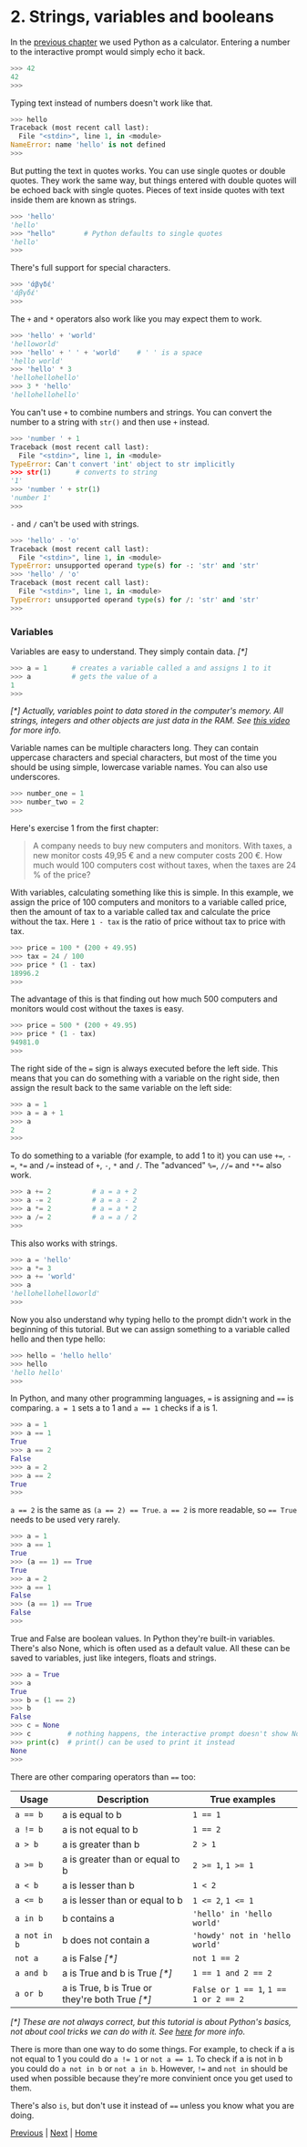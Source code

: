 # 2. Strings, variables and booleans

In the [previous chapter](1.html) we used Python as a calculator. Entering a number to the interactive prompt would simply echo it back.

```py
>>> 42
42
>>>
```

Typing text instead of numbers doesn't work like that.

```py
>>> hello
Traceback (most recent call last):
  File "<stdin>", line 1, in <module>
NameError: name 'hello' is not defined
>>>
```

But putting the text in quotes works. You can use single quotes or double quotes. They work the same way, but things entered with double quotes will be echoed back with single quotes. Pieces of text inside quotes with text inside them are known as strings.

```py
>>> 'hello'
'hello'
>>> "hello"       # Python defaults to single quotes
'hello'
>>>
```

There's full support for special characters.

```py
>>> 'άβγδέ'
'άβγδέ'
>>>
```
The `+` and `*` operators also work like you may expect them to work.

```py
>>> 'hello' + 'world'
'helloworld'
>>> 'hello' + ' ' + 'world'    # ' ' is a space
'hello world'
>>> 'hello' * 3
'hellohellohello'
>>> 3 * 'hello'
'hellohellohello'
```

You can't use `+` to combine numbers and strings. You can convert the number to a string with `str()` and then use `+` instead.

```py
>>> 'number ' + 1
Traceback (most recent call last):
  File "<stdin>", line 1, in <module>
TypeError: Can't convert 'int' object to str implicitly
>>> str(1)      # converts to string
'1'
>>> 'number ' + str(1)
'number 1'
>>>
```

`-` and `/` can't be used with strings.

```py
>>> 'hello' - 'o'
Traceback (most recent call last):
  File "<stdin>", line 1, in <module>
TypeError: unsupported operand type(s) for -: 'str' and 'str'
>>> 'hello' / 'o'
Traceback (most recent call last):
  File "<stdin>", line 1, in <module>
TypeError: unsupported operand type(s) for /: 'str' and 'str'
>>>
```

### Variables

Variables are easy to understand. They simply contain data. _[*]_

```py
>>> a = 1      # creates a variable called a and assigns 1 to it
>>> a          # gets the value of a
1
>>>
```

_[*] Actually, variables point to data stored in the computer's memory. All strings, integers and other objects are just data in the RAM. See [this video](https://www.youtube.com/watch?v=_AEJHKGk9ns) for more info._

Variable names can be multiple characters long. They can contain uppercase characters and special characters, but most of the time you should be using simple, lowercase variable names. You can also use underscores.

```py
>>> number_one = 1
>>> number_two = 2
>>>
```

Here's exercise 1 from the first chapter:

> A company needs to buy new computers and monitors. With taxes, a new monitor costs 49,95 € and a new computer costs 200 €. How much would 100 computers cost without taxes, when the taxes are 24 % of the price?

With variables, calculating something like this is simple. In this example, we assign the price of 100 computers and monitors to a variable called price, then the amount of tax to a variable called tax and calculate the price without the tax. Here `1 - tax` is the ratio of price without tax to price with tax.

```py
>>> price = 100 * (200 + 49.95)
>>> tax = 24 / 100
>>> price * (1 - tax)
18996.2
>>>
```

The advantage of this is that finding out how much 500 computers and monitors would cost without the taxes is easy.

```py
>>> price = 500 * (200 + 49.95)
>>> price * (1 - tax)
94981.0
>>>
```

The right side of the `=` sign is always executed before the left side. This means that you can do something with a variable on the right side, then assign the result back to the same variable on the left side:

```py
>>> a = 1
>>> a = a + 1
>>> a
2
>>>
```

To do something to a variable (for example, to add 1 to it) you can use `+=`, `-=`, `*=` and `/=` instead of `+`, `-`, `*` and `/`. The "advanced" `%=`, `//=` and `**=` also work.

```py
>>> a += 2          # a = a + 2
>>> a -= 2          # a = a - 2
>>> a *= 2          # a = a * 2
>>> a /= 2          # a = a / 2
>>>
```

This also works with strings.

```py
>>> a = 'hello'
>>> a *= 3
>>> a += 'world'
>>> a
'hellohellohelloworld'
>>>
```

Now you also understand why typing hello to the prompt didn't work in the beginning of this tutorial. But we can assign something to a variable called hello and then type hello:

```py
>>> hello = 'hello hello'
>>> hello
'hello hello'
>>>
```
In Python, and many other programming languages, `=` is assigning and `==` is comparing. `a = 1` sets a to 1 and `a == 1` checks if a is 1.

```py
>>> a = 1
>>> a == 1
True
>>> a == 2
False
>>> a = 2
>>> a == 2
True
>>>
```

`a == 2` is the same as `(a == 2) == True`. `a == 2` is more readable, so `== True` needs to be used very rarely.

```py
>>> a = 1
>>> a == 1
True
>>> (a == 1) == True
True
>>> a = 2
>>> a == 1
False
>>> (a == 1) == True
False
>>>
```

True and False are boolean values. In Python they're built-in variables. There's also None, which is often used as a default value. All these can be saved to variables, just like integers, floats and strings.

```py
>>> a = True
>>> a
True
>>> b = (1 == 2)
>>> b
False
>>> c = None
>>> c         # nothing happens, the interactive prompt doesn't show None
>>> print(c)  # print() can be used to print it instead
None
>>>
```

There are other comparing operators than `==` too:

| Usage         | Description                                       | True examples                         |
|---------------|---------------------------------------------------|---------------------------------------|
| `a == b`      | a is equal to b                                   | `1 == 1`                              |
| `a != b`      | a is not equal to b                               | `1 == 2`                              |
| `a > b`       | a is greater than b                               | `2 > 1`                               |
| `a >= b`      | a is greater than or equal to b                   | `2 >= 1`, `1 >= 1`                    |
| `a < b`       | a is lesser than b                                | `1 < 2`                               |
| `a <= b`      | a is lesser than or equal to b                    | `1 <= 2`, `1 <= 1`                    |
| `a in b`      | b contains a                                      | `'hello' in 'hello world'`            |
| `a not in b`  | b does not contain a                              | `'howdy' not in 'hello world'`        |
| `not a`       | a is False _[*]_                                  | `not 1 == 2`                          |
| `a and b`     | a is True and b is True _[*]_                     | `1 == 1 and 2 == 2`                   |
| `a or b`      | a is True, b is True or they're both True _[*]_   | `False or 1 == 1`, `1 == 1 or 2 == 2` |

_[*] These are not always correct, but this tutorial is about Python's basics, not about cool tricks we can do with it. See [here](https://docs.python.org/3/library/stdtypes.html) for more info._

There is more than one way to do some things. For example, to check if a is not equal to 1 you could do `a != 1` or `not a == 1`. To check if a is not in b you could do `a not in b` or `not a in b`. However, `!=` and `not in` should be used when possible because they're more convinient once you get used to them.

There's also `is`, but don't use it instead of `==` unless you know what you are doing.

[Previous](1.md) | [Next](3.md) | [Home](README.md)
